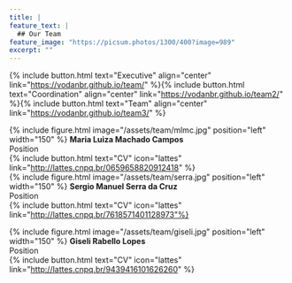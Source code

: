 ```yaml
---
title: |  
feature_text: |
  ## Our Team
feature_image: "https://picsum.photos/1300/400?image=989"
excerpt: ""
---
```


{% include button.html text="Executive" align="center" link="https://vodanbr.github.io/team/" %}{% include button.html text="Coordination" align="center" link="https://vodanbr.github.io/team2/" %}{% include button.html text="Team" align="center" link="https://vodanbr.github.io/team3/" %}

{% include figure.html image="/assets/team/mlmc.jpg" position="left" width="150" %}
**Maria Luiza Machado Campos**\
Position\
{% include button.html text="CV" icon="lattes" link="http://lattes.cnpq.br/0659658820912418" %}
\
{% include figure.html image="/assets/team/serra.jpg" position="left" width="150" %}
**Sergio Manuel Serra da Cruz**\
Position\
{% include button.html text="CV" icon="lattes" link="http://lattes.cnpq.br/7618571401128973"%}

{% include figure.html image="/assets/team/giseli.jpg" position="left" width="150" %}
**Giseli Rabello Lopes**\
Position\
{% include button.html text="CV" icon="lattes" link="http://lattes.cnpq.br/9439416101626260" %}